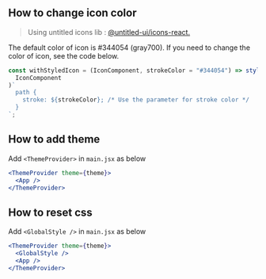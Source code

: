 ## How to change icon color

> Using untitled icons lib : [@untitled-ui/icons-react.](https://github.com/devias-io/untitled-ui)

The default color of icon is #344054 (gray700). If you need to change the color of icon, see the code below.

```js
const withStyledIcon = (IconComponent, strokeColor = "#344054") => styled(
  IconComponent
)`
  path {
    stroke: ${strokeColor}; /* Use the parameter for stroke color */
  }
`;
```

## How to add theme

Add `<ThemeProvider>` in `main.jsx` as below

```jsx
<ThemeProvider theme={theme}>
  <App />
</ThemeProvider>
```

## How to reset css

Add `<GlobalStyle />` in `main.jsx` as below

```jsx
<ThemeProvider theme={theme}>
  <GlobalStyle />
  <App />
</ThemeProvider>
```
